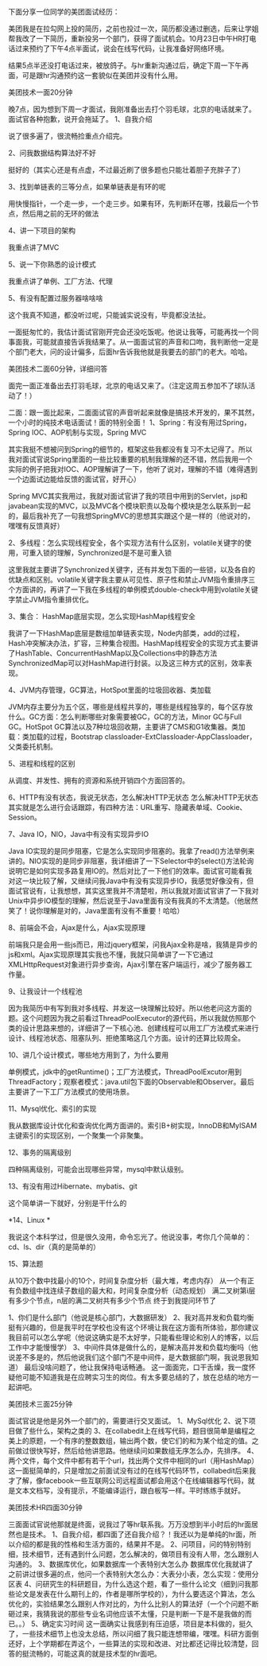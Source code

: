 下面分享一位同学的美团面试经历：

美团我是在拉勾网上投的简历，之前也投过一次，简历都没通过删选，后来让学姐帮我改了一下简历，重新投另一个部门，获得了面试机会。10月23日中午HR打电话过来预约了下午4点半面试，说会在线写代码，让我准备好网络环境。

结果5点半还没打电话过来，被放鸽子。与hr重新沟通过后，确定下周一下午再面，可是跟hr沟通预约这一套貌似在美团并没有什么用。

美团技术一面20分钟

晚7点，因为想到下周一才面试，我刚准备出去打个羽毛球，北京的电话就来了。面试官各种抱歉，说开会拖延了。 
1、自我介绍 

说了很多遍了，很流畅捡重点介绍完。 

2、问我数据结构算法好不好 

挺好的（其实心还是有点虚，不过最近刷了很多题也只能壮着胆子充胖子了） 

3、找到单链表的三等分点，如果单链表是有环的呢 

用快慢指针，一个走一步，一个走三步。如果有环，先判断环在哪，找最后一个节点，然后用之前的无环的做法 

4、讲一下项目的架构 

我重点讲了MVC 

5、说一下你熟悉的设计模式 

我重点讲了单例、工厂方法、代理 

5、有没有配置过服务器啥啥啥 

这个我真不知道，都没听过呢，只能诚实说没有，毕竟都没法扯。 

一面挺匆忙的，我估计面试官刚开完会还没吃饭呢。他说让我等，可能再找一个同事面我，可能就直接告诉我结果了。从一面面试官的声音和口吻，我判断他一定是个部门老大，问的设计偏多，后面hr告诉我他就是我要去的部门的老大。哈哈。

美团技术二面60分钟，详细问答

面完一面正准备出去打羽毛球，北京的电话又来了。（注定这周五参加不了球队活动了！） 

二面：跟一面比起来，二面面试官的声音听起来就像是搞技术开发的，果不其然，一个小时的纯技术电话面试！面的特别全面！
1、Spring：有没有用过Spring，Spring IOC、AOP机制与实现，Spring MVC

其实我挺不想被问到Spring的细节的，框架这些我都没有复习不太记得了。所以我对面试官说Spring里面的一些比较重要的机制我理解的还不错，然后我用一个实际的例子把我对IOC、AOP理解讲了一下，他听了说对，理解的不错（难得遇到一个边面试边能给反馈的面试官，好开心） 

Spring MVC其实我用过，我就对面试官讲了我的项目中用到的Servlet，jsp和javabean实现的MVC，以及MVC各个模块职责以及每个模块是怎么联系到一起的，最后我补充了一句我想SpringMVC的思想其实跟这个是一样的（他说对的，嘿嘿有反馈真好） 

2、多线程：怎么实现线程安全，各个实现方法有什么区别，volatile关键字的使用，可重入锁的理解，Synchronized是不是可重入锁

这里我就主要讲了Synchronized关键字，还有并发包下面的一些锁，以及各自的优缺点和区别。volatile关键字我主要从可见性、原子性和禁止JVM指令重排序三个方面讲的，再讲了一下我在多线程的单例模式double-check中用到volatile关键字禁止JVM指令重排优化。 

3、集合： HashMap底层实现，怎么实现HashMap线程安全 

我讲了一下HashMap底层是数组加单链表实现，Node内部类，add的过程，Hash冲突解决办法，扩容，三种集合视图。HashMap线程安全的实现方式主要讲了HashTable、ConcurrentHashMap以及Collections中的静态方法SynchronizedMap可以对HashMap进行封装。以及这三种方式的区别，效率表现。 

4、JVM内存管理，GC算法，HotSpot里面的垃圾回收器、类加载 

JVM内存主要分为五个区，哪些是线程共享的，哪些是线程独享的，每个区存放什么。GC方面：怎么判断哪些对象需要被GC，GC的方法，Minor GC与Full GC。HotSpot GC算法以及7种垃圾回收期，主要讲了CMS和G1收集器。类加载：类加载的过程，Bootstrap classloader-ExtClassloader-AppClassloader，父类委托机制。 

5、进程和线程的区别

从调度、并发性、拥有的资源和系统开销四个方面回答的。 

6、HTTP有没有状态，我说无状态，怎么解决HTTP无状态  怎么解决HTTP无状态其实就是怎么进行会话跟踪，有四种方法：URL重写、隐藏表单域、Cookie、Session。 

7、Java IO，NIO，Java中有没有实现异步IO

Java IO实现的是同步阻塞，它是怎么实现同步阻塞的。我拿了read()方法举例来讲的。NIO实现的是同步非阻塞，我详细讲了一下Selector中的select()方法轮询说明它是如何实现多路复用IO的。然后对比了一下他们的效率。面试官可能看我对这一块比较了解，又继续问我Java中有没有实现异步IO，我感觉好像没有，但面试官说有，让我想想，其实这里我并不清楚啦，所以我就对面试官讲了一下我对Unix中异步IO模型的理解，然后说至于Java里面有没有我真的不太清楚。（他居然笑了！说你理解是对的，Java里面有没有不重要！哈哈）

8、前端会不会，Ajax是什么，Ajax实现原理 

前端我只是会用一些js而已，用过jquery框架，问我Ajax全称是啥，我猜是异步的js和xml。Ajax实现原理其实我也不懂，我就只简单讲了一下它通过XMLHttpRequest对象进行异步查询，Ajax引擎在客户端运行，减少了服务器工作量。

9、让我设计一个线程池 

因为我简历中有写到我对多线程、并发这一块理解比较好。所以他老问这方面的题。这个问题因为我之前看过ThreadPoolExecutor的源代码，所以我就仿照那个类的设计思路来想的，详细讲了一下核心池、创建线程可以用工厂方法模式来进行设计、线程池状态、阻塞队列、拒绝策略这几个方面。设计的还算比较周全。

10、讲几个设计模式，哪些地方用到了，为什么要用

单例模式，jdk中的getRuntime()；工厂方法模式，ThreadPoolExcutor用到ThreadFactory；观察者模式：java.util包下面的Observable和Observer。最后主要讲了一下工厂方法模式的使用场景。

11、Mysql优化、索引的实现

我从数据库设计优化和查询优化两方面讲的。索引B+树实现，InnoDB和MyISAM主键索引的实现区别，一个聚集一个非聚集。 

12、事务的隔离级别

四种隔离级别，可能会出现哪些异常，mysql中默认级别。 

13、有没有用过Hibernate、mybatis、git

这个简单讲一下就好，分别是干什么的

*14、Linux *

我说这个本科学过，但是很久没用，命令忘光了。他说没事，考你几个简单的：cd、ls、dir（真的是简单的）

15、算法题

从10万个数中找最小的10个，时间复杂度分析（最大堆，考虑内存）
从一个有正有负数组中找连续子数组的最大和，时间复杂度分析（动态规划）
满二叉树第i层有多少个节点，n层的满二叉树共有多少个节点
终于到我提问环节了

1、你们是什么部门（他说是核心部门，大数据研发）
2、我对高并发和负载均衡挺有兴趣的，但是我平时在学校也没有这个环境让我在这方面有所体验，那你建议我目前可以怎么学呢（他说这确实是不太好学，只能看些理论和别人的博客，以后工作中才能慢慢学） 
3、中间件具体是做什么的，是解决高并发和负载均衡吗（他说差不多是的，然后他说我们这个部门不是中间件，是大数据部门啊，我说恩我知道） 
最后没啥问题了，他让我保持电话畅通。
这一面面完，口干舌燥，我一度怀疑他可能不知道我是在应聘实习生的岗位。有太多要总结的了，放在总结的地方一起讲吧。

美团技术三面25分钟

面试官说是他是另外一个部门的，需要进行交叉面试。
1、MySql优化 
2、说下项目做了些什么，架构之类的 
3、在collabedit上在线写代码，题目很简单是编程之美上的原题，一个有序的整数数组，输出两个数，使它们的和为某个给定的值。之前做过很快写好，然后给他讲思路。他继续问如果数组无序怎么办，先排序。 
4、两个文件，每个文件中都有若干个url，找出两个文件中相同的url（用HashMap） 
这一面挺简单的，只是增加之前面试没有过的在线写代码环节，collabedit后来我才了解，像facebook一些互联网公司远程面试都会用这个在线编辑器写代码，就是文本文档写，没有提示，不能编译运行，跟白板写一样。平时练练手就好。

美团技术HR四面30分钟

三面面试官说他那就是终面，说我过了等hr联系我。万万没想到半小时后的hr面居然也是技术。 
1、自我介绍，都四面了还自我介绍？！我还以为是单纯的hr面，所以介绍的都是我的性格和生活方面的，结果并不是。 
2、问项目，问的特别特别细，技术细节，还有遇到什么问题，怎么解决的，做项目有没有人带，怎么跟别人沟通的。 
3、数据库优化，如果数据库一个表特别大怎么办  数据库优化我就讲了之前讲过很多遍的点，他问一个表特别大怎么办：大表分小表，怎么实现：使用分区表 
4、问研究生的科研题目，为什么选这个题，看了一些什么论文（细到问我那些论文是发表在什么期刊上的，作者是哪所学校的），为什么要选这个算法，怎么优化的，实验结果怎么跟别人作对比的，为什么比别人的算法好（一个个问题不断砸过来，我猜我说的那些专业名词他应该不太懂，只是判断一下是不是我做的而已。。） 
5、确定实习时间  这一面确实让我感到有压迫感，项目是本科做的，挺久了，一些技术细节上也没太总结，所以问细了我只能连想带编，嘿嘿。科研方面倒还好，上个学期都在弄这个，一些算法的实现和改进、对比都还记得比较清楚，回答的挺流畅的，可能这真的就是技术型的hr面吧。